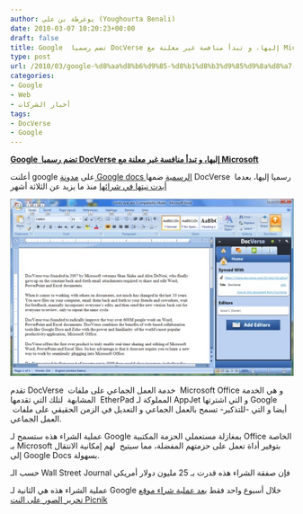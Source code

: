 ```yaml
---
author: يوغرطة بن علي (Youghourta Benali)
date: 2010-03-07 10:20:23+00:00
draft: false
title: Google  تضم رسميا DocVerse إليها، و تبدأ منافسة غير معلنة مع Microsoft
type: post
url: /2010/03/google-%d8%aa%d8%b6%d9%85-%d8%b1%d8%b3%d9%85%d9%8a%d8%a7-docverse-%d8%a5%d9%84%d9%8a%d9%87%d8%a7%d8%8c-%d9%88-%d8%aa%d8%a8%d8%af%d8%a3-%d9%85%d9%86%d8%a7%d9%81%d8%b3%d8%a9-%d8%ba%d9%8a%d8%b1-%d9%85/
categories:
- Google
- Web
- أخبار الشركات
tags:
- DocVerse
- Google
---
```


[**Google  تضم رسميا DocVerse إليها، و تبدأ منافسة غير معلنة مع Microsoft**](https://www.it-scoop.com/2010/03/google-%d8%aa%d8%b6%d9%85-%d8%b1%d8%b3%d9%85%d9%8a%d8%a7-docverse-%d8%a5%d9%84%d9%8a%d9%87%d8%a7%d8%8c-%d9%88-%d8%aa%d8%a8%d8%af%d8%a3-%d9%85%d9%86%d8%a7%d9%81%d8%b3%d8%a9-%d8%ba%d9%8a%d8%b1-%d9%85/)


أعلنت google على [مدونة Google docs الرسمية](http://googledocs.blogspot.com/2010/03/google-docs-welcomes-docverse.html) ضمها DocVerse  رسميا إليها، بعدما [أبدت نيتها في شرائها](../../../../../2009/12/docvers-%d8%aa%d9%86%d8%b6%d9%85-%d8%a5%d9%84%d9%89-%d9%82%d8%a7%d8%a6%d9%85%d8%a9-%d8%a7%d9%84%d8%b4%d8%b1%d9%83%d8%a7%d8%aa-%d8%a7%d9%84%d8%aa%d9%8a-%d8%aa%d8%b3%d9%8a%d9%84-%d9%84%d8%b9%d8%a7%d8%a8/) منذ ما يزيد عن الثلاثة أشهر

[![](docverse.jpg)
](https://www.it-scoop.com/2010/03/google-%d8%aa%d8%b6%d9%85-%d8%b1%d8%b3%d9%85%d9%8a%d8%a7-docverse-%d8%a5%d9%84%d9%8a%d9%87%d8%a7%d8%8c-%d9%88-%d8%aa%d8%a8%d8%af%d8%a3-%d9%85%d9%86%d8%a7%d9%81%d8%b3%d8%a9-%d8%ba%d9%8a%d8%b1-%d9%85/)

تقدم DocVerse  خدمة العمل الجماعي على ملفات  Microsoft Office و هي الخدمة المشابهة  لتلك التي تقدمها  EtherPad المملوكة لـ AppJet و التي اشترتها Google  أيضا و التي -للتذكير- تسمح بالعمل الجماعي و التعديل في الزمن الحقيقي على ملفات العمل الجماعي.

عملية الشراء هذه ستسمح لـ Google بمغازلة مستعملي الحزمة المكتبية Office الخاصة بـ Microsoft بتوفير أداة تعمل على حزمتهم المفضلة، مما سيتيح  لهم إمكانية الانتقال إلى Google Docs بسهولة.

حسب الـ Wall Street Journal فإن صفقة الشراء هذه قدرت بـ 25 مليون دولار أمريكي

عملية الشراء هذه هي الثانية لـ Google خلال أسبوع واحد فقط [بعد عملية شراء موقع تحرير الصور على النت Picnik](../../../../../2010/03/google-%d8%aa%d8%b3%d8%aa%d8%ad%d9%88%d8%b0-%d8%b9%d9%84%d9%89-%d9%85%d9%88%d9%82%d8%b9-picnik-%d8%a7%d9%84%d9%85%d8%aa%d8%ae%d8%b5%d8%b5-%d9%81%d9%8a-%d8%aa%d8%ad%d8%b1%d9%8a%d8%b1-%d8%a7%d9%84/)

